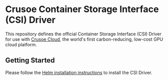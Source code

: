 # Crusoe Container Storage Interface (CSI) Driver

This repository defines the official Container Storage Interface (CSI) Driver for use with [Crusoe Cloud](https://crusoecloud.com/), the world's first carbon-reducing, low-cost GPU cloud platform.

## Getting Started

Please follow the [Helm installation instructions](https://github.com/crusoecloud/crusoe-csi-driver-helm-charts#installation) to install the CSI Driver.